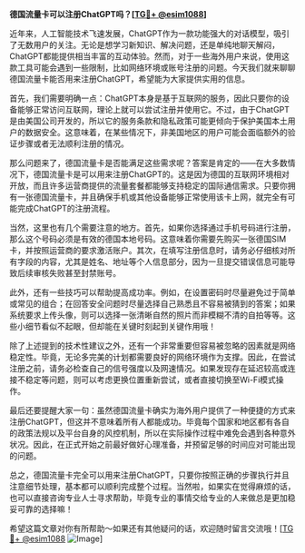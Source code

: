 **德国流量卡可以注册ChatGPT吗？[[TG💪+ @esim1088](https://t.me/s/esim1088)]**

近年来，人工智能技术飞速发展，ChatGPT作为一款功能强大的对话模型，吸引了无数用户的关注。无论是想学习新知识、解决问题，还是单纯地聊天解闷，ChatGPT都能提供相当丰富的互动体验。然而，对于一些海外用户来说，使用这款工具可能会遇到一些限制，比如网络环境或账号注册的问题。今天我们就来聊聊德国流量卡能否用来注册ChatGPT，希望能为大家提供实用的信息。

首先，我们需要明确一点：ChatGPT本身是基于互联网的服务，因此只要你的设备能够正常访问互联网，理论上就可以尝试注册并使用它。不过，由于ChatGPT是由美国公司开发的，所以它的服务条款和隐私政策可能更倾向于保护美国本土用户的数据安全。这意味着，在某些情况下，非美国地区的用户可能会面临额外的验证步骤或者无法顺利注册的情况。

那么问题来了，德国流量卡是否能满足这些需求呢？答案是肯定的——在大多数情况下，德国流量卡是可以用来注册ChatGPT的。这是因为德国的互联网环境相对开放，而且许多运营商提供的流量套餐都能够支持稳定的国际通信需求。只要你拥有一张德国流量卡，并且确保手机或其他设备能够正常使用该卡上网，就完全有可能完成ChatGPT的注册流程。

当然，这里也有几个需要注意的地方。首先，如果你选择通过手机号码进行注册，那么这个号码必须是有效的德国本地号码。这意味着你需要先购买一张德国SIM卡，并按照运营商的要求激活账户。其次，在填写注册信息时，请务必仔细核对所有字段的内容，尤其是姓名、地址等个人信息部分，因为一旦提交错误信息可能导致后续审核失败甚至封禁账号。

此外，还有一些技巧可以帮助提高成功率。例如，在设置密码时尽量避免过于简单或常见的组合；在回答安全问题时尽量选择自己熟悉且不容易被猜到的答案；如果系统要求上传头像，则可以选择一张清晰自然的照片而非模糊不清的自拍等等。这些小细节看似不起眼，但却能在关键时刻起到关键作用哦！

除了上述提到的技术性建议之外，还有一个非常重要但容易被忽略的因素就是网络稳定性。毕竟，无论多完美的计划都需要良好的网络环境作为支撑。因此，在尝试注册之前，请务必检查自己的信号强度以及网速情况。如果发现存在延迟较高或连接不稳定等问题，则可以考虑更换位置重新尝试，或者直接切换至Wi-Fi模式操作。

最后还要提醒大家一句：虽然德国流量卡确实为海外用户提供了一种便捷的方式来注册ChatGPT，但这并不意味着所有人都能成功。毕竟每个国家和地区都有各自的政策法规以及平台自身的风控机制，所以在实际操作过程中难免会遇到各种意外状况。因此，在正式开始之前最好做好心理准备，并预留足够的时间应对可能出现的问题。

总之，德国流量卡完全可以用来注册ChatGPT，只要你按照正确的步骤执行并且注意细节处理，基本都可以顺利完成整个过程。当然啦，如果实在觉得麻烦的话，也可以直接咨询专业人士寻求帮助，毕竟专业的事情交给专业的人来做总是更加稳妥可靠的选择嘛！

希望这篇文章对你有所帮助～如果还有其他疑问的话，欢迎随时留言交流哦！[[TG💪+ @esim1088](https://t.me/s/esim1088) ![Image](https://i.postimg.cc/4NQfJmqS/Snipaste-2025-05-13-00-14-12.png)]
